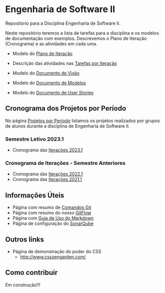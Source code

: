 # Engenharia de Software II

Repositório para a Disciplina Engenharia de Software II.

Neste repositório teremos a lista de tarefas para a disciplina e os modelos de documentação com exemplos. Descrevemos o Plano de Iteração (Cronograma) e as atividades em cada uma.

* Modelo do [Plano de Iteração](docs/doc-iteracao.md)
* Descrição das atividades nas [Tarefas por Iteração](docs/doc-tarefas.md)

* Modelo do [Documento de Visão](docs/doc-visao.md)
* Modelo do [Documento de Modelos](docs/doc-modelos.md)
* Modelo do [Documento de User Stories](docs/doc-userstories.md)

## Cronograma dos Projetos por Período

No página [Projetos por Período](projetos/README.md) listamos os projetos realizados por grupos de alunos durante a disciplina de Engenharia de Software II.

### Semestre Letivo 2023.1
* Cronograma das [Iterações 2023.1](projetos/20231/cronograma.md)

### Cronograma de Iterações - Semestre Anteriores
* Cronograma das [Iterações 2022.1](projetos/20221/cronograma.md)
* Cronograma das [Iterações 2021.1](projetos/20211/iteracao.md)

## Informações Úteis

* Página com resumo de [Comandos Git](docs/github.md)
* Página com resumo do _nosso_ [GitFlow](docs/doc-gitflow.md)
* Página com [Guia de Uso do Markdown](https://docs.pipz.com/central-de-ajuda/learning-center/guia-basico-de-markdown)
* Página de configuração do [SonarQube](docs/doc-sonar.md)

## Outros links

* Página de demonstração do poder do CSS
  * http://www.csszengarden.com/

## Como contribuir

Em construção!!!
